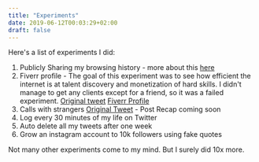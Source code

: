 ```yaml
---
title: "Experiments"
date: 2019-06-12T00:03:29+02:00
draft: false
---
```


Here's a list of experiments I did:

1. Publicly Sharing my browsing history - more about this [here](/history)
2. Fiverr profile - The goal of this experiment was to see how efficient the internet is at talent discovery and monetization of hard skills. I didn't manage to get any clients except for a friend, so it was a failed experiment. [Original tweet](https://twitter.com/0xferruccio/status/1102954700096372736) [Fiverr Profile](https://www.fiverr.com/users/hollymoly/)
3. Calls with strangers [Original Tweet](https://twitter.com/0xferruccio/status/1133286166357319680) - Post Recap coming soon
4. Log every 30 minutes of my life on Twitter
5. Auto delete all my tweets after one week
6. Grow an instagram account to 10k followers using fake quotes

Not many other experiments come to my mind. But I surely did 10x more.
